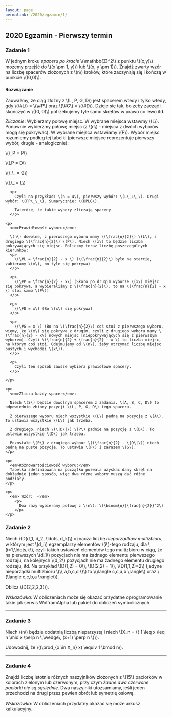 ```yaml
---
layout: page
permalink: /2020/egzamin/1/
---
```


## 2020 Egzamin - Pierwszy termin

### Zadanie 1

<div>
W jednym kroku <em>spaceru po kracie</em> \(\mathbb{Z}^2\) z punktu \((x,y)\)
możemy przejść do \((x \pm 1, y)\) lub \((x, y \pm 1)\). Znajdź zwarty wzór na
liczbę spacerów złożonych z \(n\) kroków, które zaczynają się i kończą w punkcie
\((0,0)\).
</div>

<div data-collapse>
  <h4 class="collapsible">Rozwiązanie</h4>
  <div class="solution">
    <p>
      <p>
        Zauważmy, że ciąg złożny z \(L, P, G, D\) jest spacerem wtedy i tylko wtedy, gdy \(\#L\) = \(\#P\) oraz \(\#G\) = \(\#D\). Dzieje się tak, bo żeby zacząć i skończyć w \((0, 0)\) potrzebujemy tyle samo skrętów w prawo co lewo itd. 
      </p>
      <p>
        <em>Zliczanie</em>: 
        Wybierzmy połowę miejsc. W wybrane miejsca wstawmy \(L\). Ponownie wybierzmy połowę miejsc (z \(n\) - miejsca z dwóch wyborów mogą się pokrywać). W wybrane miejsca wstawiamy \(P\). Wybór miejsc rozumiemy podług tej tabelki (pierwsze miejsce reprezentuje pierwszy wybór, drugie - analogicznie):
        </p>
        <p>
          \(\_P = P\)
        </p>
        <p>
          \(LP = D\)
        </p>
          \(\_\_ = G\)
        <p>
          \(L\_ = L\)
        </p>

      <p>
        Czyli na przykład: \(n = 4\), pierwszy wybór: \(L\_L\_\). Drugi wybór: \(PP\_\_\). Sumarycznie: \(DPLG\).

        Twierdzę, że takie wybory zliczają spacery.
      </p>

    <p>
      <em>Prawidłowość wyboru</em>:

      \(n\) dowolne, z pierwszego wyboru mamy \(\frac{n}{2}\) \(L\), z drugiego \(\frac{n}{2}\) \(P\). Niech \(x\) to będzie liczba pokrywających się miejsc. Policzmy teraz liczbę poszczególnych kierunków:
      <p>
        \(\#L = \frac{n}{2} - x \) (\(\frac{n}{2}\) było na starcie, zabieramy \(x\), bo tyle się pokrywa)
      </p>

      <p>
        \(\#P = \frac{n}{2} - x\) (Skoro po drugim wyborze \(x\) miejsc się pokrywa, a wybieraliśmy z \(\frac{n}{2}\), to na \(\frac{n}{2} - x \) stoi samo \(P\))
      </p>

      <p>
        \(\#D = x\) (Bo \(x\) się pokrywa)
      </p>

      <p>
        \(\#G = x \) (Bo na \(\frac{n}{2}\) coś stoi z pierwszego wyboru, wiemy, że \(x\) się pokrywa z drugim, czyli z drugiego wyboru mamy \(\frac{n}{2} - x\) nowych miejsc [niepokrywających się z pierwszym wyborem]. Czyli \(\frac{n}{2} + \frac{n}{2} - x \) to liczba miejsc, na którym coś stoi. Odejmujemy od \(n\), żeby otrzymać liczbę miejsc pustych i wychodzi \(x\)).
      </p>

      <p>
        Czyli ten sposób zawsze wybiera prawidłowe spacery.
      </p>

    </p>

    <p>
      <em>Zlicza każdy spacer</em>:

      Niech \(S\) będzie dowolnym spacerem z zadania. \(A, B, C, D\) to odpowiednio zbiory pozycji \(L, P, G, D\) tego spaceru.

      Z pierwszego wyboru niech wszystkie \(L\) padną na pozycję z \(A\). To ustawia wszystkie \(L\) jak trzeba.

      Z drugiego, niech \(\|D\|\) \(P\) padnie na pozycję z \(D\). To ustawia wszystkie \(D\) jak trzeba. 

      Pozostałe \(P\) z drugiego wybour \((\frac{n}{2} - \|D\|\)) niech padną na puste pozycje. To ustawia \(P\) i zarazem \(G\).
    </p>

    <p>
      <em>Różnowartościowość wyboru:</em>
      Tabelka zdefiniowana na początku pozwala uzyskać dany skręt na dokładnie jeden sposób, więc dwa różne wybory muszą dać różne podziały.
    </p> 

    <p>
      <em> Wzór:  </em>
        <p>
          Dwa razy wybieramy połowę z \(n\): \(\binom{n}{\frac{n}{2}}^2\)
        </p>
    </p>
  </p>
  </div>
</div>

### Zadanie 2

<div>
<p style="margin-bottom: 15px">
Niech \(D(d_1, d_2, \ldots, d_k)\) oznacza liczbę <em>nieporządków
multizbioru</em>, w którym jest \(d_i\) egzemplarzy elementów \(i\)-tego
rodzaju, dla \(i=1,\ldots,k\), czyli takich ustawień elementów tego multizbioru
w ciąg, że na pierwszych \(d_1\) pozycjach nie ma żadnego elementu pierwszego
rodzaju, na kolejnych \(d_2\) pozycjach nie ma żadnego elementu drugiego
rodzaju, itd. Na przykład \(D(1,2) = 0\), \(D(2,2) = 1\), \(D(1,1,2)=2\) (jedyne
nieporządki multizbioru \(\{ a,b,c,d \}\) to \(\langle c,c,a,b \rangle\) oraz
\(\langle c,c,b,a \rangle\)).
</p>

<p style="margin-bottom: 15px">
Oblicz \(D(2,2,2,3)\).
</p>

<p>
<em>Wskazówka: </em> W obliczeniach może się okazać przydatne oprogramowanie
takie jak serwis WolframAlpha lub pakiet do obliczeń symbolicznych.
</p>

</div>

---

### Zadanie 3

<div>
<p style="margin-bottom: 15px">
Niech \(n\) będzie dodatnią liczbą nieparzystą i niech
\(X_n = \{ 1 \leq x \leq n \mid x \perp n \,\wedge\, (x+1) \perp n \}\).
</p>
<p style="margin-bottom: 15px">
Udowodnij, że \((\prod_{x \in X_n} x) \equiv 1 \bmod n\).
</p>
</div>

---

### Zadanie 4


<div>
<p style="margin-bottom: 15px">
Znajdź liczbę istotnie różnych naszyjników złożonych z \(15\) paciorków w
kolorach zielonym lub czerwonym, przy czym <em>żadne dwa czerwone paciorki nie
są sąsiednie</em>. Dwa naszyjniki utożsamiamy, jeśli jeden przechodzi na drugi
przez pewien obrót lub symetrię osiową.
</p>
<p style="margin-bottom: 15px">
<em>Wskazówka:</em> W obliczeniach przydatny okazać się może arkusz
kalkulacyjny.
</p>
</div>
